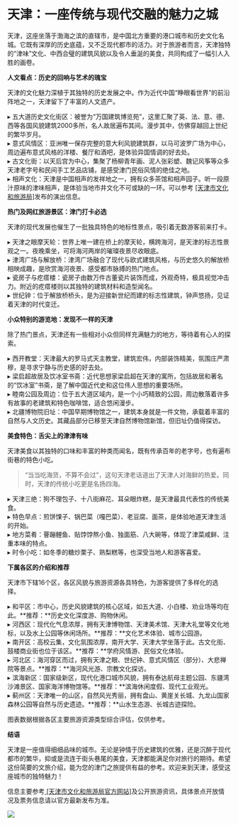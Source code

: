 # 天津：一座传统与现代交融的魅力之城  

天津，这座坐落于渤海之滨的直辖市，是中国北方重要的港口城市和历史文化名城。它既有深厚的历史底蕴，又不乏现代都市的活力。对于旅游者而言，天津独特的“津味”文化、中西合璧的建筑风貌以及令人垂涎的美食，共同构成了一幅引人入胜的画卷。  

**人文看点：历史的回响与艺术的瑰宝**  

天津的文化魅力深植于其独特的历史发展之中。作为近代中国“睁眼看世界”的前沿阵地之一，天津留下了丰富的人文遗产。  

▸ 五大道历史文化街区：被誉为“万国建筑博览苑”，这里汇聚了英、法、意、德、西等各国风貌建筑2000多所，名人故居遍布其间。漫步其中，仿佛穿越回上世纪的繁华岁月。  
▸ 意式风情区：亚洲唯一保存完整的意大利风貌建筑群，以马可波罗广场为中心，周边遍布意式风格的洋楼、餐厅和酒吧，是体验异国情调的好去处。  
▸ 古文化街：以天后宫为中心，集聚了杨柳青年画、泥人张彩塑、魏记风筝等众多天津老字号和民间手工艺品店铺，是感受津门民俗风情的绝佳之地。  
▸ 相声文化：天津是中国相声的发祥地之一，拥有众多茶馆和相声园子。听一段原汁原味的津味相声，是体验当地市井文化不可或缺的一环。可以参考 <a href="http://whly.tj.gov.cn" target="_blank">[天津市文化和旅游局]</a>发布的演出信息。  

**热门及网红旅游景区：津门打卡必选**  

天津的现代发展也催生了一批独具特色的地标性景点，吸引着无数游客前来打卡。  

▸ 天津之眼摩天轮：世界上唯一建在桥上的摩天轮，横跨海河，是天津的标志性景观之一。夜晚乘坐，可将海河两岸的璀璨夜景尽收眼底。  
▸ 津湾广场与解放桥：津湾广场融合了现代与欧式建筑风格，与历史悠久的解放桥相映成趣，是欣赏海河夜景、感受都市脉搏的热门地点。  
▸ 瓷房子与疙瘩楼：瓷房子由数万件古董瓷片装饰而成，外观奇特，极具视觉冲击力。附近的疙瘩楼则以其独特的建筑材料和造型闻名。  
▸ 世纪钟：位于解放桥桥头，是为迎接新世纪而建的标志性建筑，钟声悠扬，见证着天津的时代变迁。  

**小众特别的游览地：发现不一样的天津**  

除了热门景点，天津还有一些相对小众但同样充满魅力的地方，等待着有心人的探索。  

▸ 西开教堂：天津最大的罗马式天主教堂，建筑宏伟，内部装饰精美，氛围庄严肃穆，是寻求宁静与历史感的好去处。  
▸ 梁启超故居及饮冰室书斋：近代思想家梁启超在天津的寓所，包括故居和著名的“饮冰室”书斋，是了解中国近代史和这位伟人思想的重要场所。  
▸ 睦南公园及周边：位于五大道区域内，是一个小巧精致的公园，周边散落着许多有故事的老建筑和特色咖啡馆，适合悠闲漫步。  
▸ 北疆博物院旧址：中国早期博物馆之一，建筑本身就是一件文物，承载着丰富的自然与人文历史。其藏品部分已移至天津自然博物馆新馆，但旧址仍值得探访。  

**美食特色：舌尖上的津津有味**  

天津美食以其独特的口味和丰富的种类而闻名，既有传承百年的老字号，也有遍布街巷的特色小吃。  

>“当当吃海货，不算不会过”，这句天津老话道出了天津人对海鲜的热爱。同时，天津的传统小吃更是名扬四海。  

▸ 天津三绝：狗不理包子、十八街麻花、耳朵眼炸糕，是天津最具代表性的传统美食。  
▸ 特色早点：煎饼馃子、锅巴菜（嘎巴菜）、老豆腐、面茶，是体验地道天津生活的开始。  
▸ 地方菜肴：罾蹦鲤鱼、贴饽饽熬小鱼、独面筋、八大碗等，体现了津菜咸鲜、注重本味的特点。  
▸ 时令小吃：如冬季的糖炒栗子、熟梨糕等，也深受当地人和游客喜爱。  

**下属各区的介绍和推荐**  

天津市下辖16个区，各区风貌与旅游资源各具特色，为游客提供了多样化的选择。  

▸ 和平区：市中心，历史风貌建筑的核心区域，如五大道、小白楼、劝业场等均在此。**推荐：**历史文化深度游、购物休闲。  
▸ 河西区：现代化气息浓厚，拥有天津博物馆、天津美术馆、天津大礼堂等文化地标，以及水上公园等休闲场所。**推荐：**文化艺术体验、城市公园游。  
▸ 南开区：高校云集，文化氛围浓厚，南开大学、天津大学坐落于此。古文化街、鼓楼商业街也位于该区。**推荐：**学府风情游、民俗文化体验。  
▸ 河北区：海河穿区而过，拥有天津之眼、世纪钟、意式风情区（部分）、大悲禅院等景点。**推荐：**海河风光游、宗教文化探访。  
▸ 滨海新区：国家级新区，现代化港口城市风貌，拥有泰达航母主题公园、东疆湾沙滩景区、国家海洋博物馆等。**推荐：**滨海休闲度假、现代工业观光。  
▸ 蓟州区：天津唯一的山区，自然风光秀丽，拥有盘山、黄崖关长城、九龙山国家森林公园等自然与历史遗迹。**推荐：**山水生态游、长城古迹探险。  

图表数据根据各区主要旅游资源类型综合评估，仅供参考。  

**结语**  

天津是一座值得细细品味的城市。无论是钟情于历史建筑的优雅，还是沉醉于现代都市的繁华，抑或是流连于街头巷尾的美食，天津都能满足你对旅行的期待。希望这份简要的文旅介绍，能为您的津门之旅提供有益的参考。欢迎来到天津，感受这座城市的独特魅力！  

信息主要参考<a href="http://whly.tj.gov.cn" target="_blank"> [天津市文化和旅游局官方网站]</a>及公开旅游资讯，具体景点开放情况及票务信息请以官方最新发布为准。  

![](https://s1.imagehub.cc/images/2025/06/25/1f2151e9ee18a5252daf0bb4d4860a15.jpg)